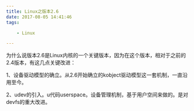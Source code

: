 ```yaml
---
title: Linux之版本2.6
date: 2017-08-05 14:41:46
tags:

	- Linux

---
```




为什么说版本2.6是Linux内核的一个关键版本，因为在这个版本，相对于之前的2.4版本，有这几点关键改进：

1、设备驱动模型的确立。从2.6开始确立的kobject驱动模型这一套机制，一直沿用至今。

2、udev的引入。u代码userspace。设备管理机制，基于用户空间来做的。是对devfs的重大改进。



